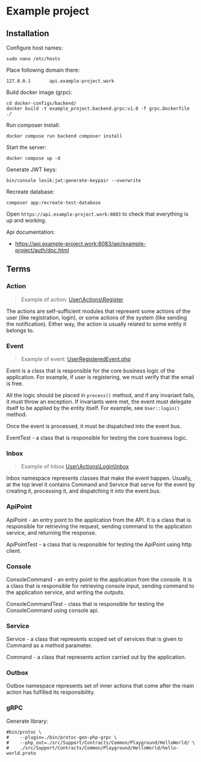 # Example project

## Installation

Configure host names:

```shell
sudo nano /etc/hosts
```

Place following domain there:

```shell
127.0.0.1       api.example-project.work
```

Build docker image (grpc):

```shell
cd docker-configs/backend/
docker build -t example_project.backend.grpc:v1.0 -f grpc.Dockerfile ./
```

Run composer install:

```shell
docker compose run backend composer install
```

Start the server:

```shell
docker compose up -d
```

Generate JWT keys:

```shell
bin/console lexik:jwt:generate-keypair --overwrite
```

Recreate database:

```shell
composer app:recreate-test-database
```

Open `https://api.example-project.work:8083` to check that everything is up and working.

Api documentation:

- https://api.example-project.work:8083/api/example-project/auth/doc.html

## Terms

### Action

> Example of action:
> [User\Actions\Register](src/EmployeePortal/Authentication/User/Actions/Register)

The actions are self-sufficient modules that represent some actions of the user (like registration, login),
or some actions of the system (like sending the notification). Either way, the action is usually related to
some entity it belongs to.

### Event

> Example of
> event: [UserRegisteredEvent.php](src/EmployeePortal/Authentication/User/Actions/Register/UserRegisteredEvent.php)

Event is a class that is responsible for the core business logic of the application. For example, if user is
registering, we must verify that the email is free.

All the logic should be placed in `process()` method, and if any invariant fails, it must throw an exception.
If invariants were met, the event must delegate itself to be applied by the entity itself. For example, see
`User::login()` method.

Once the event is processed, it must be dispatched into the event bus.

EventTest - a class that is responsible for testing the core business logic.

### Inbox

> Example of Inbox [User\Actions\Login\Inbox](src/EmployeePortal/Authentication/User/Actions/Login/Inbox)

Inbox namespace represents classes that make the event happen. Usually, at the top level it contains Command and Service
that serve for the event by creating it, processing it, and dispatching it into the event.bus.


### ApiPoint

ApiPoint - an entry point to the application from the API. It is a class that is responsible for retrieving the request,
sending command to the application service, and returning the response.

ApiPointTest - a class that is responsible for testing the ApiPoint using http client.

### Console

ConsoleCommand - an entry point to the application from the console. It is a class that is responsible for retrieving
console input, sending command to the application service, and writing the outputs.

ConsoleCommandTest - class that is responsible for testing the ConsoleCommand using console api.

### Service

Service - a class that represents scoped set of services that is given to Command as a method parameter.

Command - a class that represents action carried out by the application.

### Outbox

Outbox namespace represents set of inner actions that come after the main action has fulfilled its responsibility.

### gRPC

Generate library:

```shell
#bin/protoc \
#    --plugin=./bin/protoc-gen-php-grpc \
#    --php_out=./src/Support/Contracts/Common/Playground/HelloWorld/ \
#    ./src/Support/Contracts/Common/Playground/HelloWorld/hello-world.proto
```
